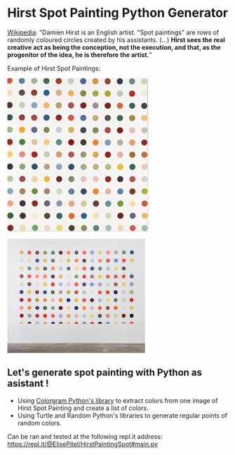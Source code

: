 # Hirst Spot Painting Python Generator




[Wikipedia](https://en.wikipedia.org/wiki/Damien_Hirst):
"Damien Hirst is an English artist. 
"Spot paintings" are rows of randomly coloured circles created by his assistants. (...) **Hirst sees the real creative act as being the conception, not the execution, and that, as the progenitor of the idea, he is therefore the artist.**"

Example of Hirst Spot Paintings: 

![Spot Painting](https://github.com/elisepitel/hirst_painting_generator/blob/main/spot_painting.jpg)

![Spot Painting](https://github.com/elisepitel/hirst_painting_generator/blob/main/spot_painting_1.jpg)


## Let's generate spot painting with Python as asistant !

- Using [Colorgram Python's library](https://pypi.org/project/colorgram.py/) to extract colors from one image of Hirst Spot Painting and create a list of colors.
- Using Turtle and Random Python's libraries to generate regular points of random colors. 

Can be ran and tested at the following repl.it address: https://repl.it/@ElisePitel/HirstPaintingSpot#main.py 
